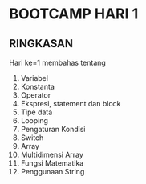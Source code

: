 # BOOTCAMP HARI 1

## RINGKASAN

Hari ke=1 membahas tentang

1. Variabel
2. Konstanta
3. Operator
4. Ekspresi, statement dan block
5. Tipe data
6. Looping
7. Pengaturan Kondisi
8. Switch
9. Array
10. Multidimensi Array
11. Fungsi Matematika
12. Penggunaan String
